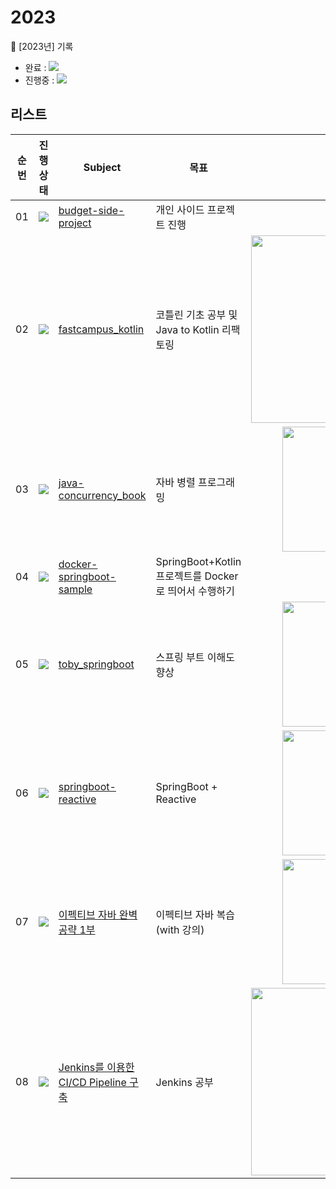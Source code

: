 # 2023
📁 [2023년] 기록

- 완료 : <img src="https://img.shields.io/badge/-completed-blue"/> 
- 진행중 : <img src="https://img.shields.io/badge/-in%20progress-red"/>

## 리스트
| 순번 | 진행상태 | Subject | 목표 | 제공 |
|:-:|:-----:|---|---|:-:|
| 01 | <img src="https://img.shields.io/badge/-everyday-yellow"/> | [budget-side-project](https://github.com/seohaebada/2023/tree/main/budget-side-project/budget-api) | 개인 사이드 프로젝트 진행 | 개인학습  | 
| 02 | <img src="https://img.shields.io/badge/-completed-blue"/>  | [fastcampus_kotlin](https://github.com/seohaebada/2023/tree/main/fastcampus_kotlin) | 코틀린 기초 공부 및 Java to Kotlin 리팩토링 | <img width="300" alt="image" src="https://user-images.githubusercontent.com/87924260/222124851-a7750637-d065-46e7-b21e-90afa9e1b2bc.png"> |
| 03 | <img src="https://img.shields.io/badge/-completed-blue"/>  | [java-concurrency_book](https://github.com/seohaebada/2023/tree/main/java-concurrency_book)  | 자바 병렬 프로그래밍  | <img width="200" alt="image" src="https://user-images.githubusercontent.com/87924260/222124365-0fc41656-4c60-449f-b21d-ae443f192d3b.png">  |  
| 04 | <img src="https://img.shields.io/badge/-completed-blue"/>  | [docker-springboot-sample](https://github.com/seohaebada/2023/tree/main/docker-springboot-sample/kotlin-project)  | SpringBoot+Kotlin 프로젝트를 Docker로 띄어서 수행하기  | 개인학습 | 
| 05 | <img src="https://img.shields.io/badge/-completed-blue"/>  | [toby_springboot](https://github.com/seohaebada/2023/tree/main/toby_springboot)  | 스프링 부트 이해도 향상  | <img width="200" alt="image" src="https://user-images.githubusercontent.com/87924260/222124668-0f06ca71-742d-4820-a109-b290c25d7778.png"> | 
| 06 | <img src="https://img.shields.io/badge/-completed-blue"/>  | [springboot-reactive](hhttps://github.com/seohaebada/2023/tree/main/springboot-reactive)  | SpringBoot + Reactive  | <img width="200" alt="image" src="https://user-images.githubusercontent.com/87924260/227526027-a5663f3e-7b67-414d-b1ba-d1a597b61ae2.png"> | 
| 07 | <img src="https://img.shields.io/badge/-in%20progress-red"/>  | [이펙티브 자바 완벽 공략 1부](https://github.com/seohaebada/2023/tree/main/2023_effectivejava)  | 이펙티브 자바 복습 (with 강의)  | <img width="200" alt="image" src="https://user-images.githubusercontent.com/87924260/228549353-7ca2fa9e-1857-45e6-9359-b0af57140b48.png"> | 
| 08 | <img src="https://img.shields.io/badge/-in%20progress-red"/>  | [Jenkins를 이용한 CI/CD Pipeline 구축](https://github.com/seohaebada/2023/tree/main/jenkins_lecture)  | Jenkins 공부  | <img width="300" alt="image" src="https://user-images.githubusercontent.com/87924260/228829558-7531c86a-3cc6-406a-bc7c-b1c91e54e22c.png"> | 



